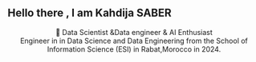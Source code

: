 ## Hello there , I am Kahdija SABER 

<p align="center">
  🚀 Data Scientist &Data engineer & AI Enthusiast <br>
  Engineer in in Data Science and Data Engineering from the School of Information Science (ESI) in Rabat,Morocco in 2024.<br>
</p>
